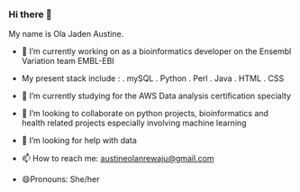 ### Hi there 👋


My name is Ola Jaden Austine.

- 🔭 I’m currently working on as a bioinformatics developer on the Ensembl Variation team EMBL-EBI 
- My present stack include :
    . mySQL 
    . Python
    . Perl
    . Java 
    . HTML 
    . CSS 
- 🌱 I’m currently studying for the AWS Data analysis certification specialty 

- 👯 I’m looking to collaborate on python projects, bioinformatics and health related projects especially involving machine learning 

- 🤔 I’m looking for help with data 

- 📫 How to reach me: austineolanrewaju@gmail.com

- 😄Pronouns: She/her 

